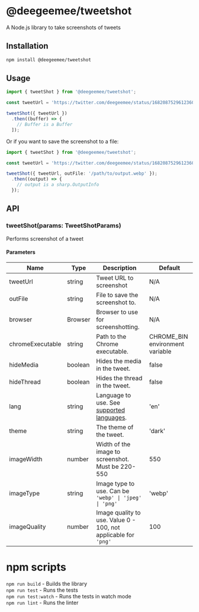 # @deegeemee/tweetshot

A Node.js library to take screenshots of tweets

## Installation

```bash
npm install @deegeemee/tweetshot
```

## Usage

```ts
import { tweetShot } from '@deegeemee/tweetshot';

const tweetUrl = 'https://twitter.com/deegeemee/status/1682087529612360704';

tweetShot({ tweetUrl })
  .then((buffer) => {
    // Buffer is a Buffer
  ]);
```

Or if you want to save the screenshot to a file:

```ts
import { tweetShot } from '@deegeemee/tweetshot';

const tweetUrl = 'https://twitter.com/deegeemee/status/1682087529612360704';

tweetShot({ tweetUrl, outFile: '/path/to/output.webp' });
  .then((output) => {
    // output is a sharp.OutputInfo
  });
```

## API

### tweetShot(params: TweetShotParams)

Performs screenshot of a tweet

#### Parameters

| Name             | Type    | Description                                                                                                           | Default                         |
| ---------------- | ------- | --------------------------------------------------------------------------------------------------------------------- | ------------------------------- |
| tweetUrl         | string  | Tweet URL to screenshot                                                                                               | N/A                             |
| outFile          | string  | File to save the screenshot to.                                                                                       | N/A                             |
| browser          | Browser | Browser to use for screenshotting.                                                                                    | N/A                             |
| chromeExecutable | string  | Path to the Chrome executable.                                                                                        | CHROME_BIN environment variable |
| hideMedia        | boolean | Hides the media in the tweet.                                                                                         | false                           |
| hideThread       | boolean | Hides the thread in the tweet.                                                                                        | false                           |
| lang             | string  | Language to use. See [supported languages](https://developer.x.com/en/docs/twitter-for-websites/supported-languages). | 'en'                            |
| theme            | string  | The theme of the tweet.                                                                                               | 'dark'                          |
| imageWidth       | number  | Width of the image to screenshot. Must be 220-550                                                                     | 550                             |
| imageType        | string  | Image type to use. Can be `'webp' \| 'jpeg' \| 'png'`                                                                 | 'webp'                          |
| imageQuality     | number  | Image quality to use. Value 0 - 100, not applicable for `'png'`                                                       | 100                             |

# npm scripts

`npm run build` - Builds the library  
`npm run test` - Runs the tests  
`npm run test:watch` - Runs the tests in watch mode  
`npm run lint` - Runs the linter
